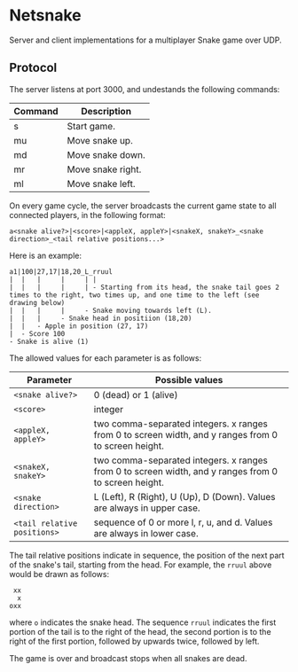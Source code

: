 # Netsnake

Server and client implementations for a multiplayer Snake game over UDP.

## Protocol

The server listens at port 3000, and undestands the following commands:

Command | Description
--------|------------
s       | Start game.
mu      | Move snake up.
md      | Move snake down.
mr      | Move snake right.
ml      | Move snake left.

On every game cycle, the server broadcasts the current game state to all connected players, in the following format:

```
a<snake alive?>|<score>|<appleX, appleY>|<snakeX, snakeY>_<snake direction>_<tail relative positions...>
```

Here is an example:
```
a1|100|27,17|18,20_L_rruul
|  |   |     |     | |
|  |   |     |     | - Starting from its head, the snake tail goes 2 times to the right, two times up, and one time to the left (see drawing below) 
|  |   |     |     - Snake moving towards left (L).
|  |   |     - Snake head in positiion (18,20)
|  |   - Apple in position (27, 17)
|  - Score 100
- Snake is alive (1)
```

The allowed values for each parameter is as follows:

Parameter                   | Possible values
----------------------------|----------------
`<snake alive?>`            | 0 (dead) or 1 (alive)
`<score>`                   | integer
`<appleX, appleY>`          | two comma-separated integers. x ranges from 0 to screen width, and y ranges from 0 to screen height.
`<snakeX, snakeY>`          | two comma-separated integers. x ranges from 0 to screen width, and y ranges from 0 to screen height.
`<snake direction>`         | L (Left), R (Right), U (Up), D (Down). Values are always in upper case.
`<tail relative positions>` | sequence of 0 or more l, r, u, and d. Values are always in lower case.

The tail relative positions indicate in sequence, the position of the next part of the snake's tail, starting from the head. For example, the `rruul` above would be drawn as follows:

```
 xx
  x
oxx
```
where `o` indicates the snake head. The sequence `rruul` indicates the first portion of the tail is to the right of the head, the second portion is to the right of the first portion, followed by upwards twice, followed by left.

The game is over and broadcast stops when all snakes are dead.
